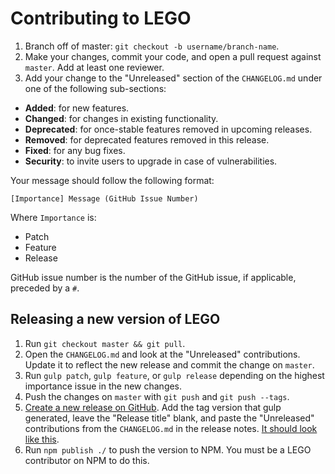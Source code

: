 # Contributing to LEGO

1. Branch off of master: `git checkout -b username/branch-name`.
2. Make your changes, commit your code, and open a pull request against `master`. Add at least one reviewer.
3. Add your change to the "Unreleased" section of the `CHANGELOG.md` under one of the following sub-sections:
  * **Added**: for new features.
  * **Changed**: for changes in existing functionality.
  * **Deprecated**: for once-stable features removed in upcoming releases.
  * **Removed**: for deprecated features removed in this release.
  * **Fixed**: for any bug fixes.
  * **Security**: to invite users to upgrade in case of vulnerabilities.

  Your message should follow the following format:

  ```
  [Importance] Message (GitHub Issue Number)
  ```

  Where `Importance` is:

  * Patch
  * Feature
  * Release

  GitHub issue number is the number of the GitHub issue, if applicable, preceded
  by a `#`.

## Releasing a new version of LEGO

1. Run `git checkout master && git pull`.
2. Open the `CHANGELOG.md` and look at the "Unreleased" contributions. Update it to reflect the new release and commit the change on `master`.
3. Run `gulp patch`, `gulp feature`, or `gulp release` depending on the highest importance issue in the new changes.
4. Push the changes on `master` with `git push` and `git push --tags`.
5. [Create a new release on GitHub](https://github.com/optimizely/lego/releases/new). Add the tag version that gulp generated, leave the "Release title" blank, and paste the "Unreleased" contributions from the `CHANGELOG.md` in the release notes. [It should look like this](https://www.dropbox.com/s/1nln5ttbxfbacuv/Screenshot%202015-09-02%2011.31.21.png).
6. Run `npm publish ./` to push the version to NPM. You must be a LEGO contributor on NPM to do this.
